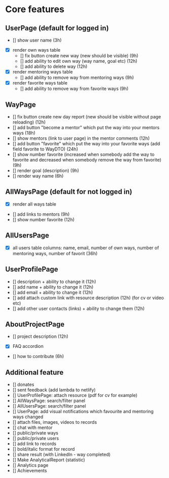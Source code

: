 # Core features

## UserPage (default for logged in)

- [] show user name (3h)
- [x] render own ways table
    - [] fix button create new way (new should be visible) (9h)
    - [] add ability to edit own way (way name, goal etc) (12h)
    - [] add ability to delete way (12h)
- [x] render mentoring ways table
    - [] add ability to remove way from mentoring ways (9h)
- [x] render favorite ways table
    - [] add ability to remove way from favorite ways (9h)

## WayPage

- [] fix button create new day report (new should be visible without page reloading) (12h)
- [] add button "become a mentor" which put the way into your mentors ways (18h)
- [] show mentors (link to user page) in the mentor comments (12h)
- [] add button "favorite" which put the way into your favorite ways (add field favorite to WayDTO) (24h)
- [] show number favorite (increased when somebody add the way to favorite and decreased when somebody remove the way from favorite) (9h)
- [] render goal (description) (9h)
- [] render way name (6h)

## AllWaysPage (default for not logged in)

- [x] render all ways table
- [] add links to mentors (9h)
- [] show number favorite (12h)

## AllUsersPage

- [x] all users table columns: name, email, number of own ways, number of mentoring ways, number of favorit (36h) 

## UserProfilePage

- [] description + ability to change it (12h)
- [] add name + ability to change it (12h)
- [] add email + ability to change it (12h)
- [] add attach custom link with resource description (12h) (for cv or video etc)
- [] add other user contacts (links) + ability to change them (12h)

## AboutProjectPage

- [] project description (12h)
- [x] FAQ accordion
- [] how to contribute (6h)

## Additional feature

- [] donates
- [] sent feedback (add lambda to netlify)
- [] UserProfilePage: attach resource (pdf for cv for example)
- [] AllWaysPage: search/filter panel
- [] AllUsersPage: search/filter panel
- [] UserPage: add visual notifications which favourite and mentoring ways changed
- [] attach files, images, videos to records
- [] chat with mentor
- [] public/private ways
- [] public/private users
- [] add link to records
- [] bold/italic format for record
- [] share result (with LinkedIn - way completed)
- [] Make AnalyticalReport (statistic)
- [] Analytics page
- [] Achievements
